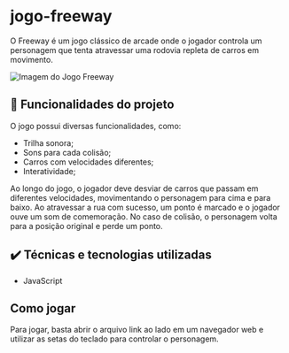 # jogo-freeway

O Freeway é um jogo clássico de arcade onde o jogador controla um personagem que tenta atravessar uma rodovia repleta de carros em movimento.

<img src="https://tinypic.host/images/2023/05/08/imagee0805020fdf0507e.png" alt="Imagem do Jogo Freeway" border="0" />

## 🔨 Funcionalidades do projeto
O jogo possui diversas funcionalidades, como:

* Trilha sonora;
* Sons para cada colisão;
* Carros com velocidades diferentes;
* Interatividade;

Ao longo do jogo, o jogador deve desviar de carros que passam em diferentes velocidades, movimentando o personagem para cima e para baixo. Ao atravessar a rua com sucesso, um ponto é marcado e o jogador ouve um som de comemoração. No caso de colisão, o personagem volta para a posição original e perde um ponto.

## ✔️ Técnicas e tecnologias utilizadas

* JavaScript

## Como jogar
Para jogar, basta abrir o arquivo link ao lado em um navegador web e utilizar as setas do teclado para controlar o personagem.
